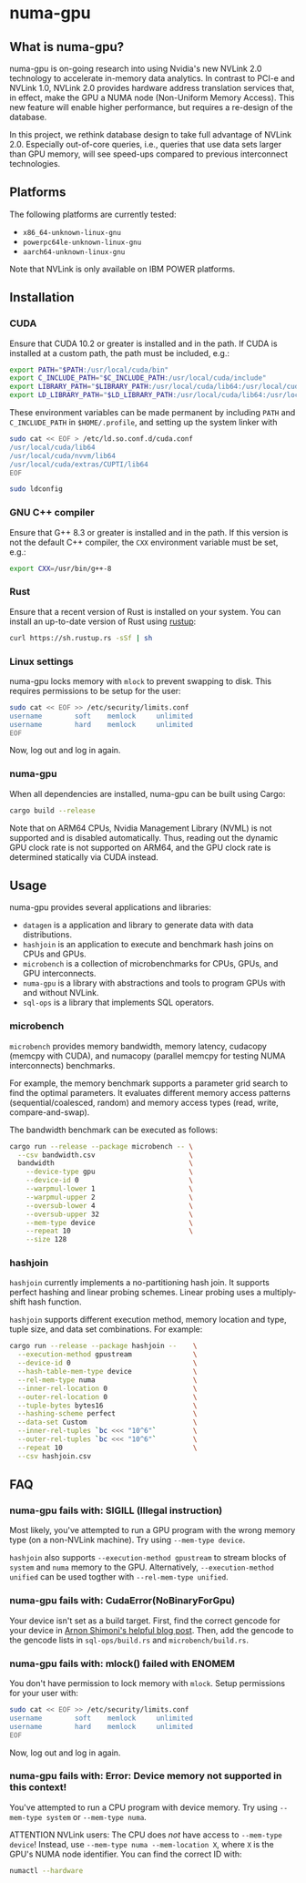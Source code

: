 <meta name="robots" content="noindex">

numa-gpu
========

## What is numa-gpu?

numa-gpu is on-going research into using Nvidia's new NVLink 2.0 technology to
accelerate in-memory data analytics. In contrast to PCI-e and NVLink 1.0,
NVLink 2.0 provides hardware address translation services that, in effect, make
the GPU a NUMA node (Non-Uniform Memory Access). This new feature will enable
higher performance, but requires a re-design of the database.

In this project, we rethink database design to take full advantage of NVLink 2.0.
Especially out-of-core queries, i.e., queries that use data sets larger than
GPU memory, will see speed-ups compared to previous interconnect technologies.

## Platforms

The following platforms are currently tested:

 * `x86_64-unknown-linux-gnu`
 * `powerpc64le-unknown-linux-gnu`
 * `aarch64-unknown-linux-gnu`

Note that NVLink is only available on IBM POWER platforms.

## Installation

### CUDA

Ensure that CUDA 10.2 or greater is installed and in the path. If CUDA is
installed at a custom path, the path must be included, e.g.:
```sh
export PATH="$PATH:/usr/local/cuda/bin"
export C_INCLUDE_PATH="$C_INCLUDE_PATH:/usr/local/cuda/include"
export LIBRARY_PATH="$LIBRARY_PATH:/usr/local/cuda/lib64:/usr/local/cuda/nvvm/lib64:/usr/local/cuda/extras/CUPTI/lib64"
export LD_LIBRARY_PATH="$LD_LIBRARY_PATH:/usr/local/cuda/lib64:/usr/local/cuda/nvvm/lib64:/usr/local/cuda/extras/CUPTI/lib64"
```

These environment variables can be made permanent by including `PATH` and
`C_INCLUDE_PATH` in `$HOME/.profile`, and setting up the system linker with
```sh
sudo cat << EOF > /etc/ld.so.conf.d/cuda.conf
/usr/local/cuda/lib64
/usr/local/cuda/nvvm/lib64
/usr/local/cuda/extras/CUPTI/lib64
EOF

sudo ldconfig
```

### GNU C++ compiler

Ensure that G++ 8.3 or greater is installed and in the path. If this version is
not the default C++ compiler, the `CXX` environment variable must be set, e.g.:
```sh
export CXX=/usr/bin/g++-8
```

### Rust

Ensure that a recent version of Rust is installed on your system. You can install
an up-to-date version of Rust using [rustup](https://rustup.rs):
```sh
curl https://sh.rustup.rs -sSf | sh
```

### Linux settings

numa-gpu locks memory with `mlock` to prevent swapping to disk. This requires
permissions to be setup for the user:
```sh
sudo cat << EOF >> /etc/security/limits.conf
username		soft	memlock		unlimited
username		hard	memlock		unlimited
EOF
```

Now, log out and log in again.

### numa-gpu

When all dependencies are installed, numa-gpu can be built using Cargo:
```sh
cargo build --release
```

Note that on ARM64 CPUs, Nvidia Management Library (NVML) is not supported and
is disabled automatically. Thus, reading out the dynamic GPU clock rate is not
supported on ARM64, and the GPU clock rate is determined statically via CUDA
instead.

## Usage

numa-gpu provides several applications and libraries:
 * `datagen` is a application and library to generate data with data
   distributions.
 * `hashjoin` is an application to execute and benchmark hash joins on CPUs and
   GPUs.
 * `microbench` is a collection of microbenchmarks for CPUs, GPUs, and GPU
   interconnects.
 * `numa-gpu` is a library with abstractions and tools to program GPUs with and
   without NVLink.
 * `sql-ops` is a library that implements SQL operators.

### microbench

`microbench` provides memory bandwidth, memory latency, cudacopy (memcpy with
CUDA), and numacopy (parallel memcpy for testing NUMA interconnects) benchmarks.

For example, the memory benchmark supports a parameter grid search to find the
optimal parameters. It evaluates different memory access patterns
(sequential/coalesced, random) and memory access types (read, write,
compare-and-swap).

The bandwidth benchmark can be executed as follows:

```sh
cargo run --release --package microbench -- \
  --csv bandwidth.csv                       \
  bandwidth                                 \
    --device-type gpu                       \
    --device-id 0                           \
    --warpmul-lower 1                       \
    --warpmul-upper 2                       \
    --oversub-lower 4                       \
    --oversub-upper 32                      \
    --mem-type device                       \
    --repeat 10                             \
    --size 128
```

### hashjoin

`hashjoin` currently implements a no-partitioning hash join. It supports perfect
hashing and linear probing schemes. Linear probing uses a multiply-shift hash
function.

`hashjoin` supports different execution method, memory location and type,
tuple size, and data set combinations. For example:

```sh
cargo run --release --package hashjoin --    \
  --execution-method gpustream               \
  --device-id 0                              \
  --hash-table-mem-type device               \
  --rel-mem-type numa                        \
  --inner-rel-location 0                     \
  --outer-rel-location 0                     \
  --tuple-bytes bytes16                      \
  --hashing-scheme perfect                   \
  --data-set Custom                          \
  --inner-rel-tuples `bc <<< "10^6"`         \
  --outer-rel-tuples `bc <<< "10^6"`         \
  --repeat 10                                \
  --csv hashjoin.csv
```

## FAQ

### numa-gpu fails with: SIGILL (Illegal instruction)

Most likely, you've attempted to run a GPU program with the wrong memory type
(on a non-NVLink machine). Try using `--mem-type device`.

`hashjoin` also
supports `--execution-method gpustream` to stream blocks of `system` and `numa`
memory to the GPU. Alternatively, `--execution-method unified` can be used
togther with `--rel-mem-type unified`.

### numa-gpu fails with: CudaError(NoBinaryForGpu)

Your device isn't set as a build target. First, find the correct gencode for your
device in [Arnon Shimoni's helpful blog post][gencodes].
Then, add the gencode to the gencode lists in `sql-ops/build.rs` and
`microbench/build.rs`.

### numa-gpu fails with: mlock() failed with ENOMEM

You don't have permission to lock memory with `mlock`. Setup permissions for your
user with:
```sh
sudo cat << EOF >> /etc/security/limits.conf
username		soft	memlock		unlimited
username		hard	memlock		unlimited
EOF
```

Now, log out and log in again.

### numa-gpu fails with: Error: Device memory not supported in this context!

You've attempted to run a CPU program with device memory. Try using
`--mem-type system` or `--mem-type numa`.

ATTENTION NVLink users: The CPU does *not* have access to `--mem-type device`!
Instead, use `--mem-type numa --mem-location X`, where `X` is the GPU's NUMA
node identifier. You can find the correct ID with:
```sh
numactl --hardware
```

[gencodes]: http://arnon.dk/matching-sm-architectures-arch-and-gencode-for-various-nvidia-cards/
